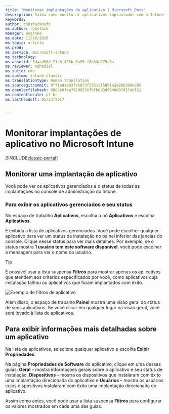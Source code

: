 ```yaml
---
title: "Monitorar implantações de aplicativo | Microsoft Docs"
description: Saiba como monitorar aplicativos implantados com o Intune.
keywords: 
author: robstackmsft
ms.author: robstack
manager: angrobe
ms.date: 11/10/2016
ms.topic: article
ms.prod: 
ms.service: microsoft-intune
ms.technology: 
ms.assetid: 5daad56d-71c8-455b-8a55-f8b33e279a8a
ms.reviewer: mghadial
ms.suite: ems
ms.custom: intune-classic
ms.translationtype: Human Translation
ms.sourcegitcommit: 9ff1adae93fe6873f5551cf58b1a2e89638dee85
ms.openlocfilehash: 808268faa797d8576f5fb693d9940d97d17abf21
ms.contentlocale: pt-br
ms.lasthandoff: 05/23/2017


---
```



# <a name="monitor-app-deployments-in-microsoft-intune"></a>Monitorar implantações de aplicativo no Microsoft Intune

[!INCLUDE[classic-portal](../includes/classic-portal.md)]

## <a name="monitor-an-app-deployment"></a>Monitorar uma implantação de aplicativo
Você pode ver os aplicativos gerenciados e o status de todas as implantações no console de administração do Intune. <!---App status is displayed in real-time. You don't have to wait for the device to check-in before you can see this.--->

### <a name="to-view-apps-that-you-manage-and-their-status"></a>Para exibir os aplicativos gerenciados e seu status
No espaço de trabalho **Aplicativos**, escolha o nó **Aplicativos** e escolha **Aplicativos**.

É exibida a lista de aplicativos gerenciados. Você pode escolher qualquer aplicativo para ver um status de instalação no painel inferior das janelas do console. Clique nesse status para ver mais detalhes. Por exemplo, se o status mostra **1 usuário tem este software disponível**, você pode escolher a mensagem para ver o nome do usuário.

> [!TIP]
> É possível usar a lista suspensa **Filtros** para mostrar apenas os aplicativos que atendem aos critérios especificados por você, como aplicativos cuja instalação falhou ou aplicativos que foram implantados com êxito.
>
> ![Exemplo de filtros de aplicativo](./media/app-filters.png)

Além disso, o espaço de trabalho **Painel** mostra uma visão geral do status de seus aplicativos. Se você clicar em qualquer lugar na visão geral, você será levado à lista de aplicativos.

## <a name="to-view-more-detailed-information-about-an-app"></a>Para exibir informações mais detalhadas sobre um aplicativo
Na lista de aplicativos, selecione qualquer aplicativo e escolha **Exibir Propriedades**.

Na página **Propriedades de Software** do aplicativo, clique em uma dessas guias: **Geral** – mostra informações gerais sobre o aplicativo e seu status de instalação, **Dispositivos** – mostra os dispositivos que instalaram com êxito uma implantação direcionada do aplicativo e **Usuários** – mostra os usuários cujos dispositivos instalaram com êxito uma implantação direcionada do aplicativo.

Assim como antes, você pode usar a lista suspensa **Filtros** para configurar os valores mostrados em cada uma das guias.

